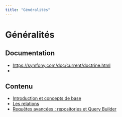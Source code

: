 ```yaml
---
title: "Généralités"
---
```


# Généralités

## Documentation

* https://symfony.com/doc/current/doctrine.html 
* 

## Contenu

* [Introduction et concepts de base](./intro)
* [Les relations ](./relations)
* [Requêtes avancées : repositories et Query Builder ](./query-builder)

